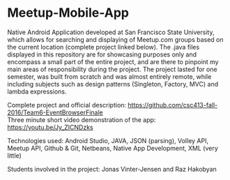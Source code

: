 # Meetup-Mobile-App
Native Android Application developed at San Francisco State University, which allows for searching and displaying of Meetup.com groups based on the current location (complete project linked below). The .java files displayed in this repository are for showcasing purposes only and encompass a small part of the entire project, and are there to pinpoint my main areas of responsibility during the project. The project lasted for one semester, was built from scratch and was almost entirely remote, while including subjects such as design patterns (Singleton, Factory, MVC) and lambda expressions. 

Complete project and official description: https://github.com/csc413-fall-2016/Team6-EventBrowserFinale<br/>
Three minute short video demonstration of the app: https://youtu.be/Jy_ZICNDzks

Technologies used: Android Studio, JAVA, JSON (parsing), Volley API, Meetup API, Github & Git, Netbeans, Native App Development, XML (very little)

Students involved in the project: Jonas Vinter-Jensen and Raz Hakobyan

